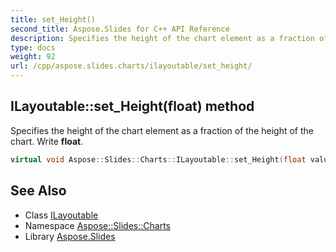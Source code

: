 ```yaml
---
title: set_Height()
second_title: Aspose.Slides for C++ API Reference
description: Specifies the height of the chart element as a fraction of the height of the chart. Write float.
type: docs
weight: 92
url: /cpp/aspose.slides.charts/ilayoutable/set_height/
---
```

## ILayoutable::set_Height(float) method


Specifies the height of the chart element as a fraction of the height of the chart. Write **float**.

```cpp
virtual void Aspose::Slides::Charts::ILayoutable::set_Height(float value)=0
```

## See Also

* Class [ILayoutable](./)
* Namespace [Aspose::Slides::Charts](../)
* Library [Aspose.Slides](../../)